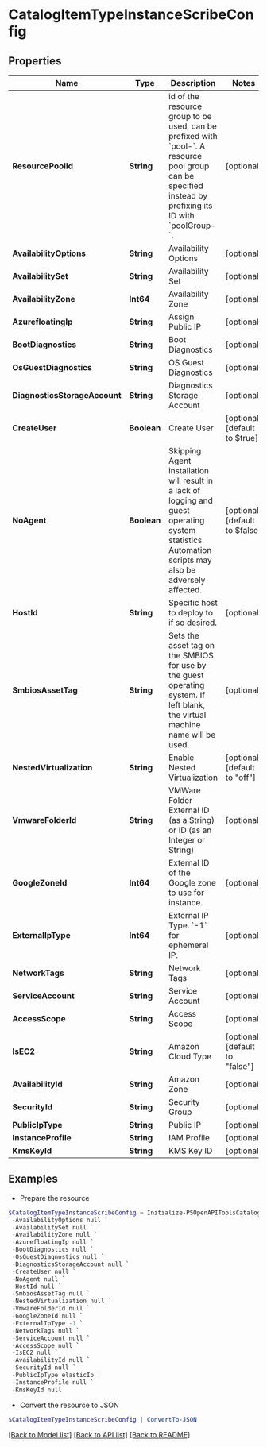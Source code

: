 # CatalogItemTypeInstanceScribeConfig
## Properties

Name | Type | Description | Notes
------------ | ------------- | ------------- | -------------
**ResourcePoolId** | **String** | id of the resource group to be used, can be prefixed with &#x60;pool-&#x60;. A resource pool group can be specified instead by prefixing its ID with &#x60;poolGroup-&#x60;. | [optional] 
**AvailabilityOptions** | **String** | Availability Options | [optional] 
**AvailabilitySet** | **String** | Availability Set | [optional] 
**AvailabilityZone** | **Int64** | Availability Zone | [optional] 
**AzurefloatingIp** | **String** | Assign Public IP | [optional] 
**BootDiagnostics** | **String** | Boot Diagnostics | [optional] 
**OsGuestDiagnostics** | **String** | OS Guest Diagnostics | [optional] 
**DiagnosticsStorageAccount** | **String** | Diagnostics Storage Account | [optional] 
**CreateUser** | **Boolean** | Create User | [optional] [default to $true]
**NoAgent** | **Boolean** | Skipping Agent installation will result in a lack of logging and guest operating system statistics. Automation scripts may also be adversely affected. | [optional] [default to $false]
**HostId** | **String** | Specific host to deploy to if so desired. | [optional] 
**SmbiosAssetTag** | **String** | Sets the asset tag on the SMBIOS for use by the guest operating system. If left blank, the virtual machine name will be used. | [optional] 
**NestedVirtualization** | **String** | Enable Nested Virtualization | [optional] [default to "off"]
**VmwareFolderId** | **String** | VMWare Folder External ID (as a String) or ID (as an Integer or String) | [optional] 
**GoogleZoneId** | **Int64** | External ID of the Google zone to use for instance. | [optional] 
**ExternalIpType** | **Int64** | External IP Type.  &#x60;-1&#x60; for ephemeral IP. | [optional] 
**NetworkTags** | **String** | Network Tags | [optional] 
**ServiceAccount** | **String** | Service Account | [optional] 
**AccessScope** | **String** | Access Scope | [optional] 
**IsEC2** | **String** | Amazon Cloud Type | [optional] [default to "false"]
**AvailabilityId** | **String** | Amazon Zone | [optional] 
**SecurityId** | **String** | Security Group | [optional] 
**PublicIpType** | **String** | Public IP | [optional] 
**InstanceProfile** | **String** | IAM Profile | [optional] 
**KmsKeyId** | **String** | KMS Key ID | [optional] 

## Examples

- Prepare the resource
```powershell
$CatalogItemTypeInstanceScribeConfig = Initialize-PSOpenAPIToolsCatalogItemTypeInstanceScribeConfig  -ResourcePoolId null `
 -AvailabilityOptions null `
 -AvailabilitySet null `
 -AvailabilityZone null `
 -AzurefloatingIp null `
 -BootDiagnostics null `
 -OsGuestDiagnostics null `
 -DiagnosticsStorageAccount null `
 -CreateUser null `
 -NoAgent null `
 -HostId null `
 -SmbiosAssetTag null `
 -NestedVirtualization null `
 -VmwareFolderId null `
 -GoogleZoneId null `
 -ExternalIpType -1 `
 -NetworkTags null `
 -ServiceAccount null `
 -AccessScope null `
 -IsEC2 null `
 -AvailabilityId null `
 -SecurityId null `
 -PublicIpType elasticIp `
 -InstanceProfile null `
 -KmsKeyId null
```

- Convert the resource to JSON
```powershell
$CatalogItemTypeInstanceScribeConfig | ConvertTo-JSON
```

[[Back to Model list]](../README.md#documentation-for-models) [[Back to API list]](../README.md#documentation-for-api-endpoints) [[Back to README]](../README.md)

